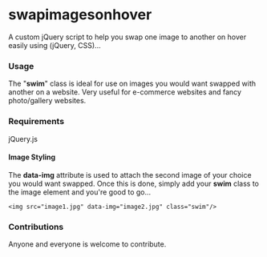 # swapimagesonhover
A custom jQuery script to help you swap one image to another on hover easily using (jQuery, CSS)...

### Usage
The "**swim**" class is ideal for use on images you would want swapped with another on a website. Very useful for e-commerce websites and fancy photo/gallery websites.

### Requirements
jQuery.js

#### Image Styling
The **data-img** attribute is used to attach the second image of your choice you would want swapped. Once this is done, simply add your **swim** class to the image element and you're good to go...
```
<img src="image1.jpg" data-img="image2.jpg" class="swim"/>
```

### Contributions
Anyone and everyone is welcome to contribute. 